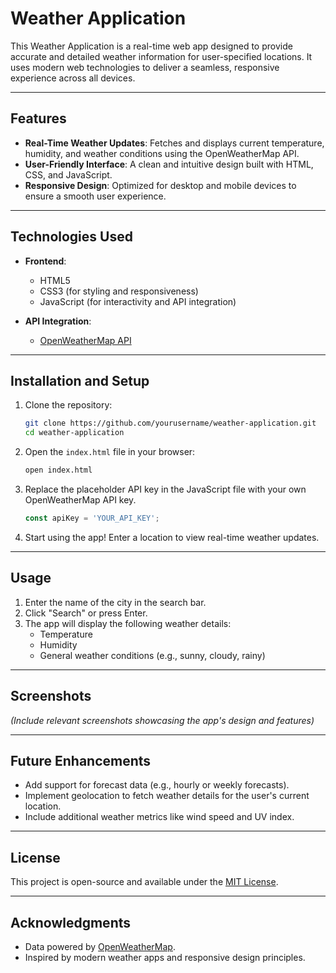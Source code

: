 # Weather Application

This Weather Application is a real-time web app designed to provide accurate and detailed weather information for user-specified locations. It uses modern web technologies to deliver a seamless, responsive experience across all devices.

---

## Features

- **Real-Time Weather Updates**: 
  Fetches and displays current temperature, humidity, and weather conditions using the OpenWeatherMap API.  
- **User-Friendly Interface**: 
  A clean and intuitive design built with HTML, CSS, and JavaScript.  
- **Responsive Design**: 
  Optimized for desktop and mobile devices to ensure a smooth user experience.

---

## Technologies Used

- **Frontend**:  
  - HTML5  
  - CSS3 (for styling and responsiveness)  
  - JavaScript (for interactivity and API integration)  

- **API Integration**:  
  - [OpenWeatherMap API](https://openweathermap.org/api)  

---

## Installation and Setup

1. Clone the repository:  
   ```bash
   git clone https://github.com/yourusername/weather-application.git
   cd weather-application
   ```

2. Open the `index.html` file in your browser:  
   ```bash
   open index.html
   ```

3. Replace the placeholder API key in the JavaScript file with your own OpenWeatherMap API key.  
   ```javascript
   const apiKey = 'YOUR_API_KEY';
   ```

4. Start using the app! Enter a location to view real-time weather updates.

---

## Usage

1. Enter the name of the city in the search bar.
2. Click "Search" or press Enter.
3. The app will display the following weather details:
   - Temperature  
   - Humidity  
   - General weather conditions (e.g., sunny, cloudy, rainy)  

---

## Screenshots

*(Include relevant screenshots showcasing the app's design and features)*

---

## Future Enhancements

- Add support for forecast data (e.g., hourly or weekly forecasts).  
- Implement geolocation to fetch weather details for the user's current location.  
- Include additional weather metrics like wind speed and UV index.  

---

## License

This project is open-source and available under the [MIT License](LICENSE).

---

## Acknowledgments

- Data powered by [OpenWeatherMap](https://openweathermap.org/).  
- Inspired by modern weather apps and responsive design principles.
